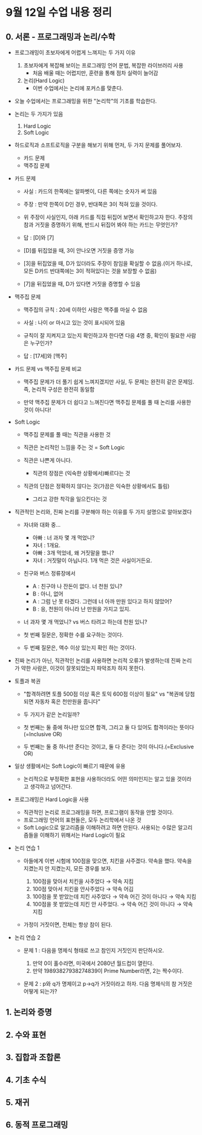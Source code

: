 # 9월 12일 수업 내용 정리

## 0. 서론 - 프로그래밍과 논리/수학
- 프로그래밍이 초보자에게 어렵게 느껴지는 두 가지 이유
    1. 초보자에게 복잡해 보이는 프로그래밍 언어 문법, 복잡한 라이브러리 사용
        - 처음 배울 때는 어렵지만, 훈련을 통해 점차 실력이 늘어감
    2. 논리(Hard Logic)
        - 이번 수업에서는 논리에 포커스를 맞춘다.


- 오늘 수업에서는 프로그래밍을 위한 "논리학"의 기초를 학습한다.

- 논리는 두 가지가 있음
    1. Hard Logic
    2. Soft Logic

- 하드로직과 소프트로직을 구분을 해보기 위해 먼저, 두 가지 문제를 풀어보자.
    - 카드 문제
    - 맥주집 문제


- 카드 문제
    - 사실 : 카드의 한쪽에는 알파벳이, 다른 쪽에는 숫자가 써 있음
    - 주장 : 만약 한쪽이 D인 경우, 반대쪽은 3이 적혀 있을 것이다.

    - 위 주장이 사실인지, 아래 카드를 직접 뒤집어 보면서 확인하고자 한다. 주장의 참과 거짓을 증명하기 위해, 반드시 뒤집어 봐야 하는 카드는 무엇인가?


    - 답 : [D]와 [7]

    - [D]를 뒤집었을 때, 3이 안나오면 거짓을 증명 가능

    - [3]을 뒤집었을 때, D가 있더라도 주장이 참임을 확실할 수 없음.(이거 하나로, 모든 D카드 반대쪽에는 3이 적혀있다는 것을 보장할 수 없음)

    - [7]을 뒤집었을 때, D가 있다면 거짓을 증명할 수 있음



- 맥주집 문제
    - 맥주집의 규칙 : 20세 이하인 사람은 맥주를 마실 수 없음
    - 사실 : 나이 or 마시고 있는 것이 표시되어 있음

    - 규칙이 잘 지켜지고 있는지 확인하고자 한다면 다음 4명 중, 확인이 필요한 사람은 누구인가?


    - 답 : [17세]와 [맥주]


- 카드 문제 vs 맥주집 문제 비교
    - 맥주집 문제가 더 풀기 쉽게 느껴지겠지만 사실, 두 문제는 완전히 같은 문제임. 즉, 논리적 구성은 완전히 동일함

    - 만약 맥주집 문제가 더 쉽다고 느껴진다면 맥주집 문제를 풀 때 논리를 사용한 것이 아니다!


- Soft Logic
    - 맥주집 문제를 풀 때는 직관을 사용한 것
    - 직관은 논리적인 느낌을 주는 것 = Soft Logic

    - 직관은 나쁜게 아니다.
        - 직관의 장점은 (익숙한 상황에서)빠르다는 것

    - 직관의 단점은 정확하지 않다는 것(가끔은 익숙한 상황에서도 틀림)
        - 그리고 강한 착각을 일으킨다는 것


- 직관적인 논리와, 진짜 논리를 구분해야 하는 이유를 두 가지 설명으로 알아보겠다
    - 자녀와 대화 중...
        - 아빠 : 너 과자 몇 개 먹었니?
        - 자녀 : 1개요.
        - 아빠 : 3개 먹었네, 왜 거짓말을 했니?
        - 자녀 : 거짓말이 아닙니다. 1개 먹은 것은 사실이거든요.

    - 친구와 버스 정류장에서
        - A : 친구야 나 잔돈이 없다. 너 천원 있니?
        - B : 아니, 없어
        - A : 그럼 난 못 타겠다. 그런데 너 아까 만원 있다고 하지 않았어?
        - B : 응, 천원이 아니라 난 만원을 가지고 있지.


    - 너 과자 몇 개 먹었니? vs 버스 타려고 하는데 천원 있니?

    - 첫 번째 질문은, 정확한 수를 요구하는 것이다.
    - 두 번째 질문은, 액수 이상 있는지 확인 하는 것이다.



- 진짜 논리가 아닌, 직관적인 논리를 사용하면 논리적 오류가 발생하는데 진짜 논리가 약한 사람은, 이것이 잘못되었는지 파악조차 하지 못한다.


- 토플과 복권
    - "합격하려면 토플 500점 이상 혹은 토익 600점 이상이 필요" vs "복권에 당첨되면 자동차 혹은 천만원을 줍니다"

    - 두 가지가 같은 논리일까?

    - 첫 번째는 둘 중에 하나만 있으면 합격, 그리고 둘 다 있어도 합격이라는 뜻이다(=Inclusive OR)
    - 두 번째는 둘 중 하나만 준다는 것이고, 둘 다 준다는 것이 아니다.(=Exclusive OR)


- 일상 생활에서는 Soft Logic이 빠르기 때문에 유용
    - 논리적으로 부정확한 표현을 사용하더라도 어떤 의미인지는 알고 있을 것이라고 생각하고 넘어간다.


- 프로그래밍은 Hard Logic을 사용
    - 직관적인 논리로 프로그래밍을 하면, 프로그램이 동작을 안할 것이다.
    - 프로그래밍 언어의 표현들은, 모두 논리학에서 나온 것
    - Soft Logic으로 알고리즘을 이해하려고 하면 안된다. 사용되는 수많은 알고리즘들을 이해하기 위해서는 Hard Logic이 필요


- 논리 연습 1
    - 아들에게 이번 시험에 100점을 맞으면, 치킨을 사주겠다. 약속을 했다. 약속을 지켰는지 안 지켰는지, 모든 경우를 보자.
        1. 100점을 맞아서 치킨을 사주었다 → 약속 지킴
        2. 100점 맞아서 치킨을 안사주었다 → 약속 어김
        3. 100점을 못 받았는데 치킨 사주었다 → 약속 어긴 것이 아니다 → 약속 지킴
        4. 100점을 못 받았는데 치킨 안 사주었다. → 약속 어긴 것이 아니다 → 약속 지킴

    - 가정이 거짓이면, 전체는 항상 참이 된다.


- 논리 연습 2
    - 문제 1 : 다음을 명제식 형태로 쓰고 참인지 거짓인지 판단하시오.
        1. 만약 0이 홀수라면, 미국에서 2080년 월드컵이 열린다.
        2. 만약 19893827938274839이 Prime Number라면, 2는 짝수이다.

    - 문제 2 : p와 q가 명제이고 p→q가 거짓이라고 하자. 다음 명제식의 참 거짓은 어떻게 되는가?


## 1. 논리와 증명


## 2. 수와 표현


## 3. 집합과 조합론


## 4. 기초 수식


## 5. 재귀


## 6. 동적 프로그래밍